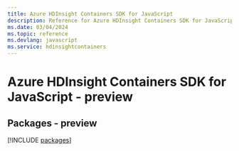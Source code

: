 ```yaml
---
title: Azure HDInsight Containers SDK for JavaScript
description: Reference for Azure HDInsight Containers SDK for JavaScript
ms.date: 03/04/2024
ms.topic: reference
ms.devlang: javascript
ms.service: hdinsightcontainers
---
```

# Azure HDInsight Containers SDK for JavaScript - preview
## Packages - preview
[!INCLUDE [packages](hdinsight-containers-index.md)]
